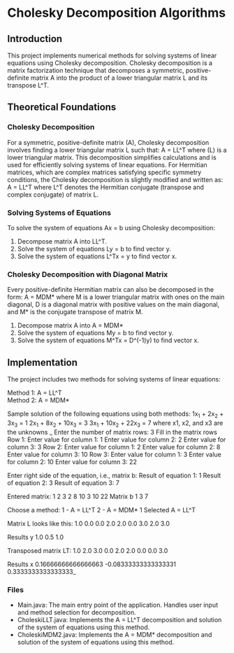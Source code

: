 # Cholesky Decomposition Algorithms
## Introduction
This project implements numerical methods for solving systems of linear equations using Cholesky decomposition. Cholesky decomposition is a matrix factorization technique that decomposes a symmetric, positive-definite matrix A into the product of a lower triangular matrix L and its transpose L^T.
## Theoretical Foundations
### Cholesky Decomposition
For a symmetric, positive-definite matrix (A), Cholesky decomposition involves finding a lower triangular matrix L such that:
 A = LL^T 
where (L) is a lower triangular matrix. This decomposition simplifies calculations and is used for efficiently solving systems of linear equations.
For Hermitian matrices, which are complex matrices satisfying specific symmetry conditions, the Cholesky decomposition is slightly modified and written as:
 A = LL^T 
where L^T denotes the Hermitian conjugate (transpose and complex conjugate) of matrix L.
### Solving Systems of Equations
To solve the system of equations Ax = b using Cholesky decomposition:

1. Decompose matrix A into LL^T.
2. Solve the system of equations Ly = b to find vector y.
3. Solve the system of equations L^Tx = y to find vector x.

### Cholesky Decomposition with Diagonal Matrix
Every positive-definite Hermitian matrix can also be decomposed in the form:
 A = MDM* 
where M is a lower triangular matrix with ones on the main diagonal, D is a diagonal matrix with positive values on the main diagonal, and M* is the conjugate transpose of matrix M.

1. Decompose matrix A into A = MDM*
2. Solve the system of equations My = b to find vector y.
3. Solve the system of equations M^Tx = D^(-1)y) to find vector x.

## Implementation
The project includes two methods for solving systems of linear equations:

Method 1: A = LL^T  
Method 2: A = MDM*

Sample solution of the following equations using both methods: 
1x<sub>1</sub> + 2x<sub>2</sub> + 3x<sub>3</sub> = 1 
2x<sub>1</sub> + 8x<sub>2</sub> + 10x<sub>3</sub> = 3 
3x<sub>1</sub> + 10x<sub>2</sub> + 22x<sub>3</sub> = 7 
where x1, x2, and x3 are the unknowns
_
Enter the number of matrix rows: 3
Fill in the matrix rows 
Row 1:
Enter value for column 1: 1
Enter value for column 2: 2
Enter value for column 3: 3
Row 2:
Enter value for column 1: 2
Enter value for column 2: 8
Enter value for column 3: 10
Row 3:
Enter value for column 1: 3
Enter value for column 2: 10
Enter value for column 3: 22

Enter right side of the equation, i.e., matrix b: 
Result of equation 1: 1
Result of equation 2: 3
Result of equation 3: 7

Entered matrix:
1 2 3 
2 8 10 
3 10 22 
Matrix b
1 
3 
7 

Choose a method: 
1 - A = LL^T
2 - A = MDM*
1
Selected A = LL^T

Matrix L looks like this: 
1.0 0.0 0.0 
2.0 2.0 0.0 
3.0 2.0 3.0 

Results y
1.0
0.5
1.0

Transposed matrix LT:
1.0 2.0 3.0 
0.0 2.0 2.0 
0.0 0.0 3.0 

Results x
0.16666666666666663
-0.08333333333333331
0.3333333333333333_


### Files

- Main.java: The main entry point of the application. Handles user input and method selection for decomposition.
- CholeskiLLT.java: Implements the A = LL^T decomposition and solution of the system of equations using this method.
- CholeskiMDM2.java: Implements the A = MDM* decomposition and solution of the system of equations using this method.
